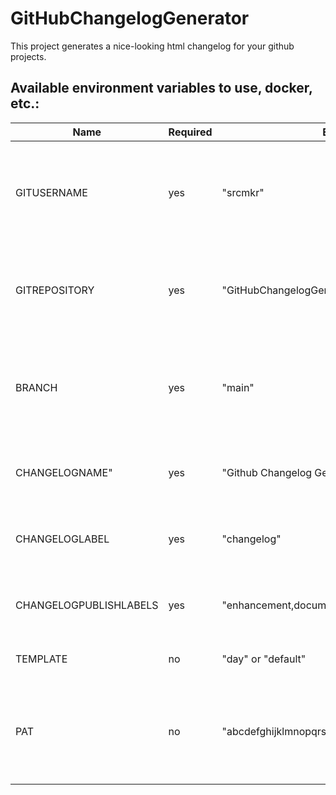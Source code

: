 # GitHubChangelogGenerator

This project generates a nice-looking html changelog for your github projects. 

## Available environment variables to use, docker, etc.:

Name | Required | Example | Description
--- | --- | --- | ---
GITUSERNAME | yes | "srcmkr" | As part of your repository, the username where the git is located is required
GITREPOSITORY | yes | "GitHubChangelogGenerator" | The name of the repository you want to create a changelog for
BRANCH | yes | "main" | The selected branch (should be a branch with multiple commits per release like main)
CHANGELOGNAME" | yes | "Github Changelog Generator" | This is the page title and caption in front of the changes
CHANGELOGLABEL | yes | "changelog" | Only issues tagged with this label will appear in changelog
CHANGELOGPUBLISHLABELS | yes | "enhancement,documentation,bug" | Set labels to show in changelog (in specific order)
TEMPLATE | no | "day" or "default" | Template to use for changelog
PAT | no | "abcdefghijklmnopqrstuvwxyz1234567890abcde" | If repository needs authorization, a PAT (personal access token) is required
